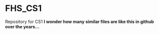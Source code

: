 # FHS_CS1

Repository for CS1
**I wonder how many similar files are like this in github over the years...**
